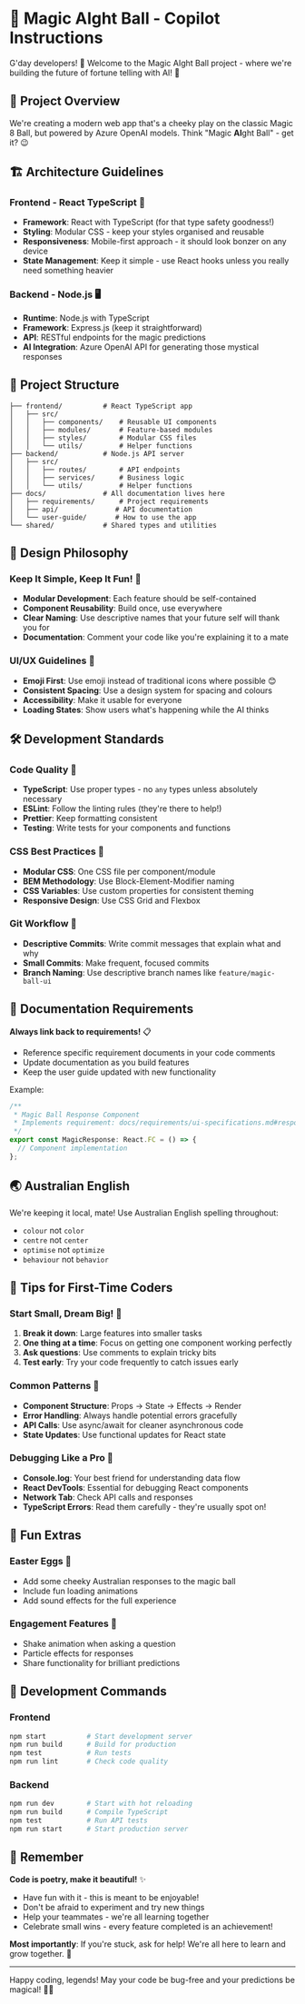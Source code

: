 # 🎱 Magic AIght Ball - Copilot Instructions

G'day developers! 👋 Welcome to the Magic AIght Ball project - where we're building the future of fortune telling with AI! 🚀

## 🎯 Project Overview

We're creating a modern web app that's a cheeky play on the classic Magic 8 Ball, but powered by Azure OpenAI models. Think "Magic **AI**ght Ball" - get it? 😉

## 🏗️ Architecture Guidelines

### Frontend - React TypeScript 📱
- **Framework**: React with TypeScript (for that type safety goodness!)
- **Styling**: Modular CSS - keep your styles organised and reusable
- **Responsiveness**: Mobile-first approach - it should look bonzer on any device
- **State Management**: Keep it simple - use React hooks unless you really need something heavier

### Backend - Node.js 🖥️
- **Runtime**: Node.js with TypeScript
- **Framework**: Express.js (keep it straightforward)
- **API**: RESTful endpoints for the magic predictions
- **AI Integration**: Azure OpenAI API for generating those mystical responses

## 📁 Project Structure

```
├── frontend/          # React TypeScript app
│   ├── src/
│   │   ├── components/    # Reusable UI components
│   │   ├── modules/       # Feature-based modules
│   │   ├── styles/        # Modular CSS files
│   │   └── utils/         # Helper functions
├── backend/           # Node.js API server
│   ├── src/
│   │   ├── routes/        # API endpoints
│   │   ├── services/      # Business logic
│   │   └── utils/         # Helper functions
├── docs/              # All documentation lives here
│   ├── requirements/      # Project requirements
│   ├── api/              # API documentation
│   └── user-guide/       # How to use the app
└── shared/            # Shared types and utilities
```

## 🎨 Design Philosophy

### Keep It Simple, Keep It Fun! 🎉
- **Modular Development**: Each feature should be self-contained
- **Component Reusability**: Build once, use everywhere
- **Clear Naming**: Use descriptive names that your future self will thank you for
- **Documentation**: Comment your code like you're explaining it to a mate

### UI/UX Guidelines 🎨
- **Emoji First**: Use emoji instead of traditional icons where possible 😊
- **Consistent Spacing**: Use a design system for spacing and colours
- **Accessibility**: Make it usable for everyone
- **Loading States**: Show users what's happening while the AI thinks

## 🛠️ Development Standards

### Code Quality 📝
- **TypeScript**: Use proper types - no `any` types unless absolutely necessary
- **ESLint**: Follow the linting rules (they're there to help!)
- **Prettier**: Keep formatting consistent
- **Testing**: Write tests for your components and functions

### CSS Best Practices 🎨
- **Modular CSS**: One CSS file per component/module
- **BEM Methodology**: Use Block-Element-Modifier naming
- **CSS Variables**: Use custom properties for consistent theming
- **Responsive Design**: Use CSS Grid and Flexbox

### Git Workflow 🔄
- **Descriptive Commits**: Write commit messages that explain what and why
- **Small Commits**: Make frequent, focused commits
- **Branch Naming**: Use descriptive branch names like `feature/magic-ball-ui`

## 🔗 Documentation Requirements

**Always link back to requirements!** 📋
- Reference specific requirement documents in your code comments
- Update documentation as you build features
- Keep the user guide updated with new functionality

Example:
```typescript
/**
 * Magic Ball Response Component
 * Implements requirement: docs/requirements/ui-specifications.md#response-display
 */
export const MagicResponse: React.FC = () => {
  // Component implementation
};
```

## 🌏 Australian English

We're keeping it local, mate! Use Australian English spelling throughout:
- `colour` not `color`
- `centre` not `center`
- `optimise` not `optimize`
- `behaviour` not `behavior`

## 🎯 Tips for First-Time Coders

### Start Small, Dream Big! 🌱
1. **Break it down**: Large features into smaller tasks
2. **One thing at a time**: Focus on getting one component working perfectly
3. **Ask questions**: Use comments to explain tricky bits
4. **Test early**: Try your code frequently to catch issues early

### Common Patterns 🔄
- **Component Structure**: Props → State → Effects → Render
- **Error Handling**: Always handle potential errors gracefully
- **API Calls**: Use async/await for cleaner asynchronous code
- **State Updates**: Use functional updates for React state

### Debugging Like a Pro 🐛
- **Console.log**: Your best friend for understanding data flow
- **React DevTools**: Essential for debugging React components
- **Network Tab**: Check API calls and responses
- **TypeScript Errors**: Read them carefully - they're usually spot on!

## 🎁 Fun Extras

### Easter Eggs 🥚
- Add some cheeky Australian responses to the magic ball
- Include fun loading animations
- Add sound effects for the full experience

### Engagement Features 🎪
- Shake animation when asking a question
- Particle effects for responses
- Share functionality for brilliant predictions

## 🔧 Development Commands

### Frontend
```bash
npm start          # Start development server
npm run build      # Build for production
npm test           # Run tests
npm run lint       # Check code quality
```

### Backend
```bash
npm run dev        # Start with hot reloading
npm run build      # Compile TypeScript
npm test           # Run API tests
npm run start      # Start production server
```

## 🎊 Remember

**Code is poetry, make it beautiful!** ✨

- Have fun with it - this is meant to be enjoyable!
- Don't be afraid to experiment and try new things
- Help your teammates - we're all learning together
- Celebrate small wins - every feature completed is an achievement!

**Most importantly**: If you're stuck, ask for help! We're all here to learn and grow together. 🤝

---

Happy coding, legends! May your code be bug-free and your predictions be magical! 🎱✨